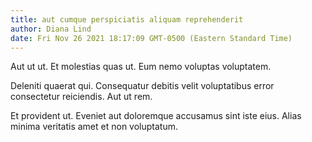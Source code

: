 ```yaml
---
title: aut cumque perspiciatis aliquam reprehenderit
author: Diana Lind
date: Fri Nov 26 2021 18:17:09 GMT-0500 (Eastern Standard Time)
---
```

Aut ut ut. Et molestias quas ut. Eum nemo voluptas voluptatem.

 Deleniti quaerat qui. Consequatur debitis velit voluptatibus error consectetur reiciendis. Aut ut rem.

 Et provident ut. Eveniet aut doloremque accusamus sint iste eius. Alias minima veritatis amet et non voluptatum.
